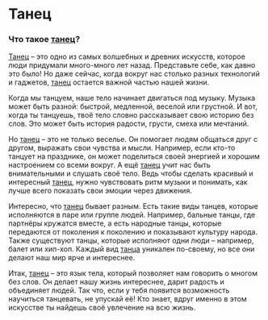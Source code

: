 # Танец

### Что такое [танец](./dance.md)?

[Танец](./dance.md) – это одно из самых волшебных и древних искусств, которое люди придумали много-много лет назад. Представьте себе, как давно это было! Но даже сейчас, когда вокруг нас столько разных технологий и гаджетов, [танец](./dance.md) остается важной частью нашей жизни.

Когда мы танцуем, наше тело начинает двигаться под музыку. Музыка может быть разной: быстрой, медленной, веселой или грустной. И вот, когда ты танцуешь, твоё тело словно рассказывает свою историю без слов. Это может быть история радости, грусти, смеха или мечтаний.

Но [танец](./dance.md) – это не только веселье. Он помогает людям общаться друг с другом, выражать свои чувства и мысли. Например, если кто-то танцует на празднике, он может поделиться своей энергией и хорошим настроением со всеми вокруг. А ещё [танец](./dance.md) учит нас быть внимательными и слушать своё тело. Ведь чтобы сделать красивый и интересный [танец](./dance.md), нужно чувствовать ритм музыки и понимать, как лучше всего показать свои эмоции через движения.

Интересно, что [танец](./dance.md) бывает разным. Есть такие виды танцев, которые исполняются в паре или группе людей. Например, бальные танцы, где партнёры кружатся вместе, а есть народные танцы, которые передаются от поколения к поколению и показывают культуру народа. Также существуют танцы, которые исполняют одни люди – например, балет или хип-хоп. Каждый вид [танца](./dance.md) уникален по-своему, но все они делают наш мир ярче и интереснее.

Итак, [танец](./dance.md) – это язык тела, который позволяет нам говорить о многом без слов. Он делает нашу жизнь интереснее, дарит радость и объединяет людей. Так что, если у тебя появится возможность научиться танцевать, не упускай её! Кто знает, вдруг именно в этом искусстве ты найдешь своё увлечение на всю жизнь.